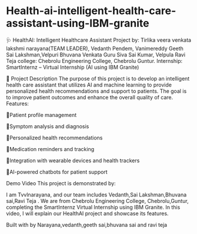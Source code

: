 # Health-ai-intelligent-health-care-assistant-using-IBM-granite

🩺 HealthAI: Intelligent Healthcare Assistant
Project by: Tirlika veera venkata lakshmi narayana(TEAM LEADER), Vedanth Pendem, Vanimereddy Geeth Sai Lakshman,Velpuri Bhuvana Venkata Guru Siva Sai Kumar, Velpula Ravi Teja college: Chebrolu Engineering College, Chebrolu Guntur. Internship: SmartInternz – Virtual Internship (AI using IBM Granite)

📌 Project Description
The purpose of this project is to develop an intelligent health care assistant that utilizes AI and machine learning to provide personalized health recommendations and support to patients. The goal is to improve patient outcomes and enhance the overall quality of care. Features:

💬Patient profile management

💬Symptom analysis and diagnosis

💬Personalized health recommendations

💬Medication reminders and tracking

💬Integration with wearable devices and health trackers

💬AI-powered chatbots for patient support

Demo Video
This project is demonstrated by:

I am Tvvlnarayana, and our team includes Vedanth,Sai Lakshman,Bhuvana sai,Ravi Teja . We are from  Chebrolu Engineering College, Chebrolu,Guntur, completing the SmartInternz Virtual Internship using IBM Granite. In this video, I will explain our HealthAI project and showcase its features.




Built with by Narayana,vedanth,geeth sai,bhuvana sai and ravi teja

